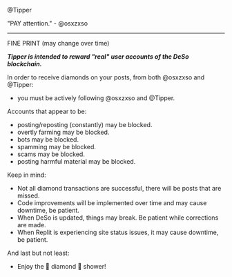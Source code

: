 @Tipper

"PAY attention." - @osxzxso

-----

FINE PRINT (may change over time)

<b><em>Tipper is intended to reward "real" user accounts of the DeSo blockchain.</em></b>

In order to receive diamonds on your posts, from both @osxzxso and @Tipper:
- you must be actively following @osxzxso and @Tipper.

Accounts that appear to be:
- posting/reposting (constantly) may be blocked.
- overtly farming may be blocked.
- bots may be blocked.
- spamming may be blocked.
- scams may be blocked.
- posting harmful material may be blocked.

Keep in mind:
- Not all diamond transactions are successful, there will be posts that are missed.
- Code improvements will be implemented over time and may cause downtime, be patient.
- When DeSo is updated, things may break. Be patient while corrections are made.
- When Replit is experiencing site status issues, it may cause downtime, be patient.

And last but not least:
- Enjoy the 💎 diamond 💎 shower!
